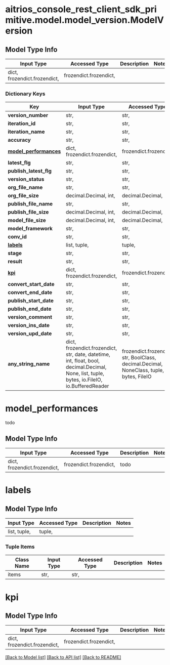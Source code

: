 # aitrios_console_rest_client_sdk_primitive.model.model_version.ModelVersion

## Model Type Info
Input Type | Accessed Type | Description | Notes
------------ | ------------- | ------------- | -------------
dict, frozendict.frozendict,  | frozendict.frozendict,  |  | 

### Dictionary Keys
Key | Input Type | Accessed Type | Description | Notes
------------ | ------------- | ------------- | ------------- | -------------
**version_number** | str,  | str,  | todo | [optional] 
**iteration_id** | str,  | str,  | todo | [optional] 
**iteration_name** | str,  | str,  | todo | [optional] 
**accuracy** | str,  | str,  | todo | [optional] 
**[model_performances](#model_performances)** | dict, frozendict.frozendict,  | frozendict.frozendict,  | todo | [optional] 
**latest_flg** | str,  | str,  | todo | [optional] 
**publish_latest_flg** | str,  | str,  | todo | [optional] 
**version_status** | str,  | str,  | todo | [optional] 
**org_file_name** | str,  | str,  | todo | [optional] 
**org_file_size** | decimal.Decimal, int,  | decimal.Decimal,  | todo | [optional] 
**publish_file_name** | str,  | str,  | todo | [optional] 
**publish_file_size** | decimal.Decimal, int,  | decimal.Decimal,  | todo | [optional] 
**model_file_size** | decimal.Decimal, int,  | decimal.Decimal,  | todo | [optional] 
**model_framework** | str,  | str,  | todo | [optional] 
**conv_id** | str,  | str,  | todo | [optional] 
**[labels](#labels)** | list, tuple,  | tuple,  |  | [optional] 
**stage** | str,  | str,  | todo | [optional] 
**result** | str,  | str,  | todo | [optional] 
**[kpi](#kpi)** | dict, frozendict.frozendict,  | frozendict.frozendict,  |  | [optional] 
**convert_start_date** | str,  | str,  | todo | [optional] 
**convert_end_date** | str,  | str,  | todo | [optional] 
**publish_start_date** | str,  | str,  | todo | [optional] 
**publish_end_date** | str,  | str,  | todo | [optional] 
**version_comment** | str,  | str,  | todo | [optional] 
**version_ins_date** | str,  | str,  | todo | [optional] 
**version_upd_date** | str,  | str,  | todo | [optional] 
**any_string_name** | dict, frozendict.frozendict, str, date, datetime, int, float, bool, decimal.Decimal, None, list, tuple, bytes, io.FileIO, io.BufferedReader | frozendict.frozendict, str, BoolClass, decimal.Decimal, NoneClass, tuple, bytes, FileIO | any string name can be used but the value must be the correct type | [optional]

# model_performances

todo

## Model Type Info
Input Type | Accessed Type | Description | Notes
------------ | ------------- | ------------- | -------------
dict, frozendict.frozendict,  | frozendict.frozendict,  | todo | 

# labels

## Model Type Info
Input Type | Accessed Type | Description | Notes
------------ | ------------- | ------------- | -------------
list, tuple,  | tuple,  |  | 

### Tuple Items
Class Name | Input Type | Accessed Type | Description | Notes
------------- | ------------- | ------------- | ------------- | -------------
items | str,  | str,  |  | 

# kpi

## Model Type Info
Input Type | Accessed Type | Description | Notes
------------ | ------------- | ------------- | -------------
dict, frozendict.frozendict,  | frozendict.frozendict,  |  | 

[[Back to Model list]](../../README.md#documentation-for-models) [[Back to API list]](../../README.md#documentation-for-api-endpoints) [[Back to README]](../../README.md)

